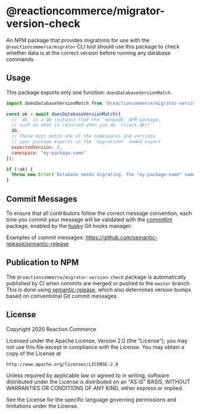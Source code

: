 # @reactioncommerce/migrator-version-check

An NPM package that provides migrations for use with the `@reactioncommerce/migrator` CLI tool should use this package to check whether data is at the correct version before running any database commands.

## Usage

This package exports only one function: `doesDatabaseVersionMatch`.

```js
import doesDatabaseVersionMatch from "@reactioncommerce/migrator-version-check";

const ok = await doesDatabaseVersionMatch({
  // `db` is a Db instance from the `mongodb` NPM package,
  // such as what is returned when you do `client.db()`
  db,
  // These must match one of the namespaces and versions
  // your package exports in the `migrations` named export
  expectedVersion: 2,
  namespace: "my-package-name"
});

if (!ok) {
  throw new Error('Database needs migrating. The "my-package-name" namespace must be at version 2.');
}
```

## Commit Messages

To ensure that all contributors follow the correct message convention, each time you commit your message will be validated with the [commitlint](https://www.npmjs.com/package/@commitlint/cli) package, enabled by the [husky](https://www.npmjs.com/package/husky) Git hooks manager.

Examples of commit messages: https://github.com/semantic-release/semantic-release

## Publication to NPM

The `@reactioncommerce/migrator-version-check` package is automatically published by CI when commits are merged or pushed to the `master` branch. This is done using [semantic-release](https://www.npmjs.com/package/semantic-release), which also determines version bumps based on conventional Git commit messages.

## License
Copyright 2020 Reaction Commerce

Licensed under the Apache License, Version 2.0 (the "License");
you may not use this file except in compliance with the License.
You may obtain a copy of the License at

    http://www.apache.org/licenses/LICENSE-2.0

Unless required by applicable law or agreed to in writing, software
distributed under the License is distributed on an "AS IS" BASIS,
WITHOUT WARRANTIES OR CONDITIONS OF ANY KIND, either express or implied.

See the License for the specific language governing permissions and
limitations under the License.
